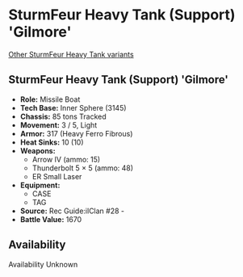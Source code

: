 # SturmFeur Heavy Tank (Support) 'Gilmore' 

[Other SturmFeur Heavy Tank variants](../sturmfeur_heavy_tank.md) 

## SturmFeur Heavy Tank (Support) 'Gilmore' 

- **Role:** Missile Boat 
- **Tech Base:** Inner Sphere (3145) 
- **Chassis:** 85 tons Tracked 
- **Movement:** 3 / 5, Light 
- **Armor:** 317 (Heavy Ferro Fibrous) 
- **Heat Sinks:** 10 (10) 
- **Weapons:** 
  - Arrow IV (ammo: 15) 
  - Thunderbolt 5 × 5 (ammo: 48) 
  - ER Small Laser 
- **Equipment:** 
  - CASE 
  - TAG 
- **Source:** Rec Guide:ilClan #28 - 
- **Battle Value:** 1670 

## Availability 

Availability Unknown 

